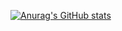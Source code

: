 [![Anurag's GitHub stats](https://github-readme-stats.vercel.app/api?username=HIROMU522&count_private=true)](https://github.com/anuraghazra/github-readme-stats)
